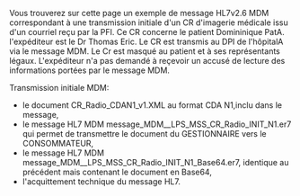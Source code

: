 Vous trouverez sur cette page un exemple de message HL7v2.6 MDM correspondant à une transmission initiale d'un CR d'imagerie médicale issu d'un courriel reçu par la PFI.
Ce CR concerne le patient Domininique PatA. l'expéditeur est le Dr Thomas Eric. Le CR est transmis au DPI de l'hôpitalA via le message MDM. Le Cr est masqué au patient et à ses représentants légaux. L'expéditeur n'a pas demandé à reçevoir un accusé de lecture des informations portées par le message MDM. 

Transmission initiale MDM:
- le document CR_Radio_CDAN1_v1.XML au format CDA N1,inclu dans le message,
- le message HL7 MDM message_MDM__LPS_MSS_CR_Radio_INIT_N1.er7 qui permet de transmettre le document du GESTIONNAIRE vers le CONSOMMATEUR,
- le message HL7 MDM message_MDM__LPS_MSS_CR_Radio_INIT_N1_Base64.er7, identique au précédent mais contenant le document en Base64,
- l'acquittement technique du message HL7.

